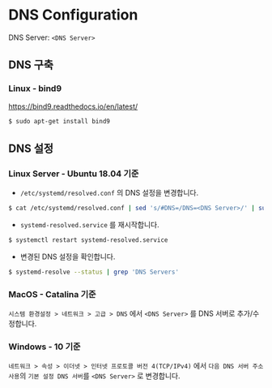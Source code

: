 # DNS Configuration
DNS Server: `<DNS Server>`

## DNS 구축

### Linux - bind9
https://bind9.readthedocs.io/en/latest/

```sh
$ sudo apt-get install bind9
```

## DNS 설정

### Linux Server - Ubuntu 18.04 기준
* `/etc/systemd/resolved.conf` 의 DNS 설정을 변경합니다.
```sh
$ cat /etc/systemd/resolved.conf | sed 's/#DNS=/DNS=<DNS Server>/' | sudo tee /etc/systemd/resolved.conf
```

* `systemd-resolved.service` 를 재시작합니다.
```sh
$ systemctl restart systemd-resolved.service
```

* 변경된 DNS 설정을 확인합니다.
```sh
$ systemd-resolve --status | grep 'DNS Servers'
```

### MacOS - Catalina 기준
`시스템 환경설정 > 네트워크 > 고급 > DNS` 에서 `<DNS Server>` 를 DNS 서버로 추가/수정합니다.

### Windows - 10 기준
`네트워크 > 속성 > 이더넷 > 인터넷 프로토콜 버전 4(TCP/IPv4)` 에서 `다음 DNS 서버 주소 사용`의 `기본 설정 DNS 서버`를 `<DNS Server>` 로 변경합니다.

